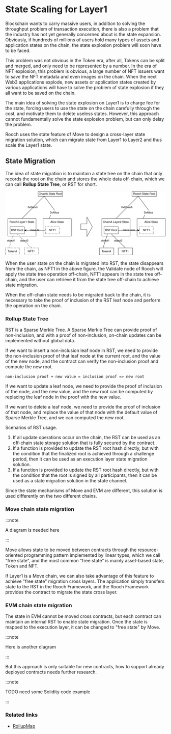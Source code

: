 # State Scaling for Layer1

Blockchain wants to carry massive users, in addition to solving the throughput problem of transaction execution, there is also a problem that the industry has not yet generally concerned about is the state expansion. Obviously, if hundreds of millions of users hold many types of assets and application states on the chain, the state explosion problem will soon have to be faced.

This problem was not obvious in the Token era, after all, Tokens can be split and merged, and only need to be represented by a number. In the era of NFT explosion, this problem is obvious, a large number of NFT issuers want to save the NFT metadata and even images on the chain. When the next Web3 applications explode, new assets or application states created by various applications will have to solve the problem of state explosion if they all want to be saved on the chain.

The main idea of solving the state explosion on Layer1 is to charge fee for the state, forcing users to use the state on the chain carefully through the cost, and motivate them to delete useless states. However, this approach cannot fundamentally solve the state explosion problem, but can only delay the problem.

Rooch uses the state feature of Move to design a cross-layer state migration solution, which can migrate state from Layer1 to Layer2 and thus scale the Layer1 state.

## State Migration

The idea of state migration is to maintain a state tree on the chain that only records the root on the chain and stores the whole data off-chain, which we can call **Rollup State Tree**, or RST for short.

![state move](/static/diagram/rooch-state-move.svg)

When the user state on the chain is migrated into RST, the state disappears from the chain, as NFT1 in the above figure. the Validate node of Rooch will apply the state tree operation off-chain, NFT1 appears in the state tree off-chain, and the user can retrieve it from the state tree off-chain to achieve state migration.

When the off-chain state needs to be migrated back to the chain, it is necessary to take the proof of inclusion of the RST leaf node and perform the operation on the chain.

### Rollup State Tree

RST is a Sparse Merkle Tree. A Sparse Merkle Tree can provide proof of non-inclusion, and with a proof of non-inclusion, on-chain updates can be implemented without global data.

If we want to insert a non-inclusion leaf node in RST, we need to provide the non-inclusion proof of that leaf node at the current root, and the value of the new node, and the contract can verify the non-inclusion proof and compute the new root.

```
non-inclusion proof + new value = inclusion proof => new root
```

If we want to update a leaf node, we need to provide the proof of inclusion of the node, and the new value, and the new root can be computed by replacing the leaf node in the proof with the new value.

If we want to delete a leaf node, we need to provide the proof of inclusion of that node, and replace the value of that node with the default value of Sparse Merkle Tree, and we can computed the new root.

Scenarios of RST usage.

1. If all update operations occur on the chain, the RST can be used as an off-chain state storage solution that is fully secured by the contract.
2. If a function is provided to update the RST root hash directly, but with the condition that the finalized root is achieved through a challenge period, then it can be used as an execution layer state migration solution.
3. If a function is provided to update the RST root hash directly, but with the condition that the root is signed by all participants, then it can be used as a state migration solution in the state channel.


Since the state mechanisms of Move and EVM are different, this solution is used differently on the two different chains.

### Move chain state migration

:::note

A diagram is needed here

:::

Move allows state to be moved between contracts through the resource-oriented programming pattern implemented by linear types, which we call "free state", and the most common "free state" is mainly asset-based state, Token and NFT.

If Layer1 is a Move chain, we can also take advantage of this feature to achieve "free state" migration cross layers. The application simply transfers state to the RST in the Rooch Framework, and the Rooch Framework provides the contract to migrate the state cross layer.

### EVM chain state migration

The state in EVM cannot be moved cross contracts, but each contract can maintain an internal RST to enable state migration. Once the state is mapped to the execution layer, it can be changed to "free state" by Move.

:::note

Here is another diagram

:::

But this approach is only suitable for new contracts, how to support already deployed contracts needs further research.

:::note

TODO need some Solidity code example 

:::

### Related links

* [RollupMap](https://github.com/movefuns/movefuns/issues/10)